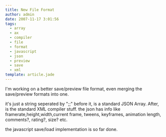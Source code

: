 ```yaml
---
title: New File Format
author: admin
date: 2007-11-17 3:01:56
tags: 
  - array
  - ax
  - compiler
  - file
  - format
  - javascript
  - json
  - preview
  - save
  - xml
template: article.jade
---
```


I'm working on a better save/preview file format, even merging the save/preview formats into one.

it's just a string seperated by ";;" before it, is a standard JSON Array. After, is the standard XML compiler stuff. the json has info like framerate,height,width,current frame, tweens, keyframes, animation length, comments?, rating?, size? etc.

the javascript save/load implementation is so far done.
